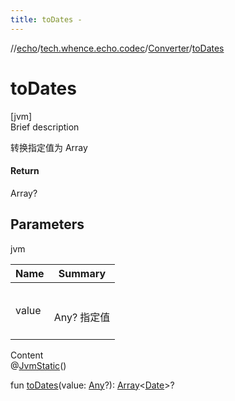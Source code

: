 ```yaml
---
title: toDates -
---
```

//[echo](../../index.md)/[tech.whence.echo.codec](../index.md)/[Converter](index.md)/[toDates](to-dates.md)



# toDates  
[jvm]  
Brief description  


转换指定值为 Array<Date>



#### Return  


Array<Date>?



## Parameters  
  
jvm  
  
|  Name|  Summary| 
|---|---|
| value| <br><br>Any? 指定值<br><br>
  
  
Content  
@[JvmStatic](https://kotlinlang.org/api/latest/jvm/stdlib/kotlin.jvm/-jvm-static/index.html)()  
  
fun [toDates](to-dates.md)(value: [Any](https://kotlinlang.org/api/latest/jvm/stdlib/kotlin/-any/index.html)?): [Array](https://kotlinlang.org/api/latest/jvm/stdlib/kotlin/-array/index.html)<[Date](https://docs.oracle.com/javase/8/docs/api/java/util/Date.html)>?  



